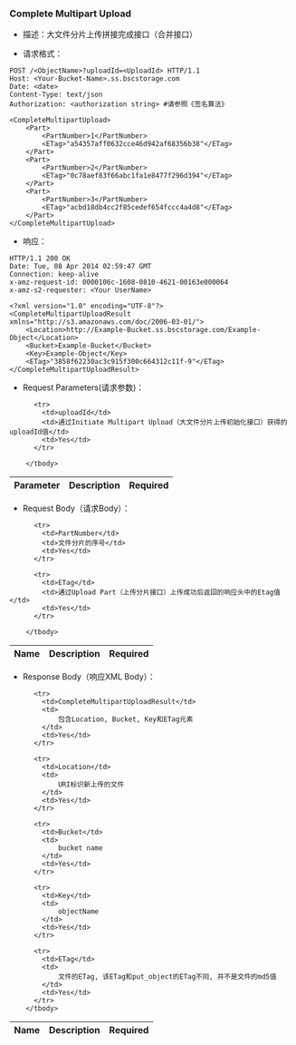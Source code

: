 ### Complete Multipart Upload

 - 描述：大文件分片上传拼接完成接口（合并接口）

 - 请求格式：

```http
POST /<ObjectName>?uploadId=<UploadId> HTTP/1.1
Host: <Your-Bucket-Name>.ss.bscstorage.com
Date: <date>
Content-Type: text/json
Authorization: <authorization string> #请参照《签名算法》

<CompleteMultipartUpload>
    <Part>
        <PartNumber>1</PartNumber>
        <ETag>"a54357aff0632cce46d942af68356b38"</ETag>
    </Part>
    <Part>
        <PartNumber>2</PartNumber>
        <ETag>"0c78aef83f66abc1fa1e8477f296d394"</ETag>
    </Part>
    <Part>
        <PartNumber>3</PartNumber>
        <ETag>"acbd18db4cc2f85cedef654fccc4a4d8"</ETag>
    </Part>
</CompleteMultipartUpload>
```

 - 响应：

```http
HTTP/1.1 200 OK
Date: Tue, 08 Apr 2014 02:59:47 GMT
Connection: keep-alive
x-amz-request-id: 0000106c-1608-0810-4621-00163e000064
x-amz-s2-requester: <Your UserName>

<?xml version="1.0" encoding="UTF-8"?>
<CompleteMultipartUploadResult xmlns="http://s3.amazonaws.com/doc/2006-03-01/">
    <Location>http://Example-Bucket.ss.bscstorage.com/Example-Object</Location>
    <Bucket>Example-Bucket</Bucket>
    <Key>Example-Object</Key>
    <ETag>"3858f62230ac3c915f300c664312c11f-9"</ETag>
</CompleteMultipartUploadResult>
```

- Request Parameters(请求参数)：

<table class="table table-condensed">
        <thead>
          <tr>
            <th>Parameter</th>
            <th>Description</th>
            <th>Required</th>
          </tr>
        </thead>
        <tbody>
        
          <tr>
            <td>uploadId</td>
            <td>通过Initiate Multipart Upload（大文件分片上传初始化接口）获得的uploadId值</td>
            <td>Yes</td>
          </tr>
       
        </tbody>
 </table>

 - Request Body（请求Body）：

<table class="table table-condensed">
        <thead>
          <tr>
            <th>Name</th>
            <th>Description</th>
            <th>Required</th>
          </tr>
        </thead>
        <tbody>
        
          <tr>
            <td>PartNumber</td>
            <td>文件分片的序号</td>
            <td>Yes</td>
          </tr>
          
          <tr>
            <td>ETag</td>
            <td>通过Upload Part（上传分片接口）上传成功后返回的响应头中的Etag值</td>
            <td>Yes</td>
          </tr>
       
        </tbody>
</table>

 - Response Body（响应XML Body）：
<table class="table table-condensed">
        <thead>
          <tr>
            <th>Name</th>
            <th>Description</th>
            <th>Required</th>
          </tr>
        </thead>
        <tbody>
        
          <tr>
            <td>CompleteMultipartUploadResult</td>
            <td>
            	包含Location, Bucket, Key和ETag元素
            </td>
            <td>Yes</td>
          </tr>
        
          <tr>
            <td>Location</td>
            <td>
            	URI标识新上传的文件
            </td>
            <td>Yes</td>
          </tr>
        
          <tr>
            <td>Bucket</td>
            <td>
            	bucket name
            </td>
            <td>Yes</td>
          </tr>
        
          <tr>
            <td>Key</td>
            <td>
            	objectName
            </td>
            <td>Yes</td>
          </tr>
        
          <tr>
            <td>ETag</td>
            <td>
            	文件的ETag, 该ETag和put_object的ETag不同, 并不是文件的md5值
            </td>
            <td>Yes</td>
          </tr>
        </tbody>
</table>
